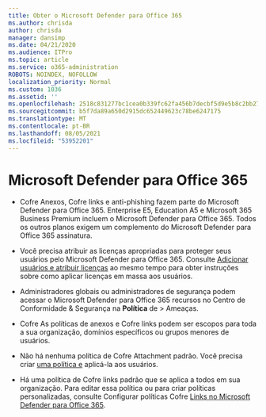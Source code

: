 ```yaml
---
title: Obter o Microsoft Defender para Office 365
ms.author: chrisda
author: chrisda
manager: dansimp
ms.date: 04/21/2020
ms.audience: ITPro
ms.topic: article
ms.service: o365-administration
ROBOTS: NOINDEX, NOFOLLOW
localization_priority: Normal
ms.custom: 1036
ms.assetid: ''
ms.openlocfilehash: 2518c831277bc1cea0b339fc62fa456b7decbf5d9e5b8c2bb2733fe47c969a81
ms.sourcegitcommit: b5f7da89a650d2915dc652449623c78be6247175
ms.translationtype: MT
ms.contentlocale: pt-BR
ms.lasthandoff: 08/05/2021
ms.locfileid: "53952201"
---
```

# <a name="microsoft-defender-for-office-365"></a>Microsoft Defender para Office 365

- Cofre Anexos, Cofre links e anti-phishing fazem parte do Microsoft Defender para Office 365. Enterprise E5, Education A5 e Microsoft 365 Business Premium incluem o Microsoft Defender para Office 365. Todos os outros planos exigem um complemento do Microsoft Defender para Office 365 assinatura.

- Você precisa atribuir as licenças apropriadas para proteger seus usuários pelo Microsoft Defender para Office 365. Consulte [Adicionar usuários e atribuir licenças](/microsoft-365/admin/add-users/add-users) ao mesmo tempo para obter instruções sobre como aplicar licenças em massa aos usuários.

- Administradores globais ou administradores de segurança podem acessar o Microsoft Defender para Office 365 recursos no Centro de Conformidade & Segurança na **Política** de \> Ameaças.

- Cofre As políticas de anexos e Cofre links podem ser escopos para toda a sua organização, domínios específicos ou grupos menores de usuários.

- Não há nenhuma política de Cofre Attachment padrão. Você precisa criar [uma política e](/microsoft-365/security/office-365-security/set-up-atp-safe-attachments-policies) aplicá-la aos usuários.

- Há uma política de Cofre links padrão que se aplica a todos em sua organização. Para editar essa política ou para criar políticas personalizadas, consulte Configurar políticas Cofre [Links no Microsoft Defender para Office 365](/microsoft-365/security/office-365-security/set-up-atp-safe-links-policies).

